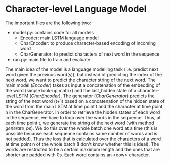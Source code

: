 

# Character-level Language Model

The important files are the following two:

- model.py: contains code for all models
    - Encoder: main LSTM language model
    - CharEncoder: to produce character-based encoding of incoming word
    - CharGenerator: to predict characters of next word in the sequence 
- run.py: main file to train and evaluate 


The main idea of the model is a language modelling task (i.e. predict next word given the previous word(s)), but instead of predicting the index of the next word, we want to predict the character string of the next word. 
The main model (*Encoder*) takes as input a concatenation of the embedding of the word (simple look-up matrix) and the last_hidden state of a character-level LSTM (*CharEncoder*). 
The generator (*CharGenerator*) predicts the string of the next word (t+1) based on a concatenation of the hidden state of the word from the main LSTM at time point t and the character at time point n in the CharGenerator. 
In order to retrieve the hidden states of each word in the sequence, we have to loop over the words in the sequence. Thus, at each time point t, we generate the string of the next word (with method *generate_bs*). We do this over the whole batch one word at a time (this is possible because each sequence contains same number of words and is not padded). Thus the loss that is calculated over the characters of a word at time point n of the whole batch (I don't know whether this is ideal). The words are restricted to be a certain maximum length and the ones that are shorter are padded with 0s. Each word contains an \<eow\> character.  